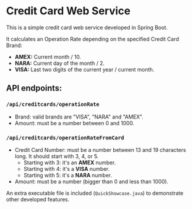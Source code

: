 # Credit Card Web Service

This is a simple credit card web service developed in Spring Boot.

It calculates an Operation Rate depending on the specified Credit Card Brand:

- **AMEX:** Current month / 10.
- **NARA:** Current day of the month / 2.
- **VISA:** Last two digits of the current year / current month.

## API endpoints:

### `/api/creditcards/operationRate`
- Brand: valid brands are "VISA", "NARA" and "AMEX".
- Amount: must be a number between 0 and 1000.

### `/api/creditcards/operationRateFromCard`
- Credit Card Number: must be a number between 13 and 19 characters long. It should start with 3, 4, or 5.
  - Starting with 3: it's an **AMEX** number.
  - Starting with 4: it's a **VISA** number.
  - Starting with 5: it's a **NARA** number.
- Amount: must be a number (bigger than 0 and less than 1000).

An extra executable file is included (`QuickShowcase.java`) to demonstrate other developed features.
